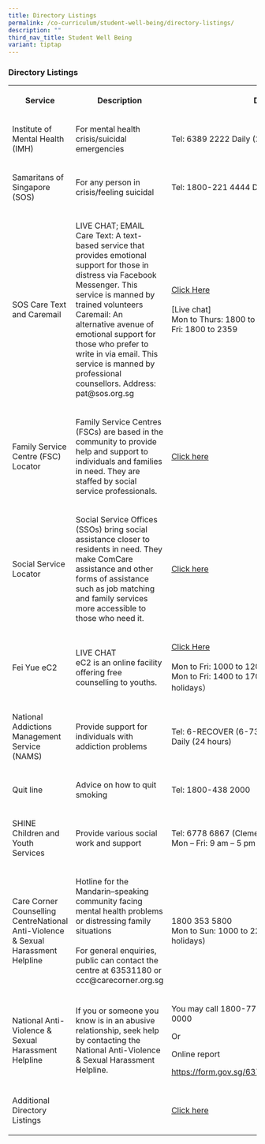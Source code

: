 ```yaml
---
title: Directory Listings
permalink: /co-curriculum/student-well-being/directory-listings/
description: ""
third_nav_title: Student Well Being
variant: tiptap
---
```

<h3>Directory Listings</h3>
<table style="minWidth: 75px">
<colgroup>
<col>
<col>
<col>
</colgroup>
<tbody>
<tr>
<th rowspan="1" colspan="1">
<p>Service</p>
</th>
<th rowspan="1" colspan="1">
<p>Description</p>
</th>
<th rowspan="1" colspan="1">
<p>Details</p>
</th>
</tr>
<tr>
<td rowspan="1" colspan="1">
<p>Institute of Mental Health (IMH)</p>
</td>
<td rowspan="1" colspan="1">
<p>For mental health crisis/suicidal emergencies</p>
</td>
<td rowspan="1" colspan="1">
<p>Tel: 6389 2222 Daily (24 hours)</p>
</td>
</tr>
<tr>
<td rowspan="1" colspan="1">
<p>Samaritans of Singapore (SOS)</p>
</td>
<td rowspan="1" colspan="1">
<p>For any person in crisis/feeling suicidal</p>
</td>
<td rowspan="1" colspan="1">
<p>Tel: 1800-221 4444 Daily (24 hours)</p>
</td>
</tr>
<tr>
<td rowspan="1" colspan="1">
<p>SOS Care Text and Caremail</p>
</td>
<td rowspan="1" colspan="1">
<p>LIVE CHAT; EMAIL
<br>Care Text: A text-based service that provides emotional support for those
in distress via Facebook Messenger. This service is manned by trained volunteers
<br>Caremail: An alternative avenue of emotional support for those who prefer
to write in via email. This service is manned by professional counsellors.
Address: pat@sos.org.sg</p>
</td>
<td rowspan="1" colspan="1">
<p><a href="https://www.sos.org.sg/" rel="noopener noreferrer nofollow" target="_blank">Click Here</a> 
<br>
<br>[Live chat]
<br>Mon to Thurs: 1800 to 0600
<br>Fri: 1800 to 2359</p>
</td>
</tr>
<tr>
<td rowspan="1" colspan="1">
<p>Family Service Centre (FSC) Locator</p>
</td>
<td rowspan="1" colspan="1">
<p>Family Service Centres (FSCs) are based in the community to provide help
and support to individuals and families in need. They are staffed by social
service professionals.</p>
</td>
<td rowspan="1" colspan="1">
<p><a href="https://www.msf.gov.sg/our-services/directories#familytab" rel="noopener noreferrer nofollow" target="_blank">Click here</a>
</p>
</td>
</tr>
<tr>
<td rowspan="1" colspan="1">
<p>Social Service Locator</p>
</td>
<td rowspan="1" colspan="1">
<p>Social Service Offices (SSOs) bring social assistance closer to residents
in need. They make ComCare assistance and other forms of assistance such
as job matching and family services more accessible to those who need it.</p>
</td>
<td rowspan="1" colspan="1">
<p><a href="https://www.msf.gov.sg/our-services/directories#socialtab" rel="noopener noreferrer nofollow" target="_blank">Click here</a>
</p>
</td>
</tr>
<tr>
<td rowspan="1" colspan="1">
<p>Fei Yue eC2</p>
</td>
<td rowspan="1" colspan="1">
<p>LIVE CHAT
<br>eC2 is an online facility offering free counselling to youths.</p>
</td>
<td rowspan="1" colspan="1">
<p><a href="http://www.ec2.sg/" rel="noopener noreferrer nofollow" target="_blank">Click Here</a> 
<br>
<br>Mon to Fri: 1000 to 1200
<br>Mon to Fri: 1400 to 1700 (Excluding public holidays）</p>
</td>
</tr>
<tr>
<td rowspan="1" colspan="1">
<p>National Addictions Management Service (NAMS)</p>
</td>
<td rowspan="1" colspan="1">
<p>Provide support for individuals with addiction problems</p>
</td>
<td rowspan="1" colspan="1">
<p>Tel: 6-RECOVER (6-7326837)
<br>Daily (24 hours)
<br>
</p>
</td>
</tr>
<tr>
<td rowspan="1" colspan="1">
<p>Quit line
<br>
</p>
</td>
<td rowspan="1" colspan="1">
<p>Advice on how to quit smoking</p>
</td>
<td rowspan="1" colspan="1">
<p>Tel: 1800-438 2000
<br>
</p>
</td>
</tr>
<tr>
<td rowspan="1" colspan="1">
<p>SHINE Children and Youth Services
<br>
</p>
</td>
<td rowspan="1" colspan="1">
<p>Provide various social work and support
<br>
</p>
</td>
<td rowspan="1" colspan="1">
<p>Tel: 6778 6867 (Clementi Centre)
<br>Mon – Fri: 9 am – 5 pm</p>
</td>
</tr>
<tr>
<td rowspan="1" colspan="1">
<p>Care Corner Counselling CentreNational Anti-Violence &amp; Sexual Harassment
Helpline</p>
</td>
<td rowspan="1" colspan="1">
<p>Hotline for the Mandarin–speaking community facing mental health problems
or distressing family situations
<br>
<br>For general enquiries, public can contact the centre at 63531180 or ccc@carecorner.org.sg</p>
</td>
<td rowspan="1" colspan="1">
<p>1800 353 5800
<br>Mon to Sun: 1000 to 2200 (Excluding public holidays)
<br>
</p>
</td>
</tr>
<tr>
<td rowspan="1" colspan="1">
<p>National Anti-Violence &amp; Sexual Harassment Helpline</p>
<p></p>
</td>
<td rowspan="1" colspan="1">
<p>If you or someone you know is in an abusive relationship, seek help by
contacting the National Anti-Violence &amp; Sexual Harassment Helpline.</p>
</td>
<td rowspan="1" colspan="1">
<p>You may call 1800-777-0000 or 1800-777-0000</p>
<p>Or</p>
<p>Online report</p>
<p><a href="https://form.gov.sg/6376fbdc8d8be90012d8e56b" rel="noopener noreferrer nofollow" target="_blank">https://form.gov.sg/6376fbdc8d8be90012d8e56b</a>
</p>
</td>
</tr>
<tr>
<td rowspan="1" colspan="1">
<p>Additional Directory Listings</p>
</td>
<td rowspan="1" colspan="1">
<p></p>
</td>
<td rowspan="1" colspan="1">
<p><a href="/files/Resource%20Directory%20Listings.pdf" rel="noopener noreferrer nofollow" target="_blank">Click here</a>
</p>
</td>
</tr>
</tbody>
</table>
<p></p>